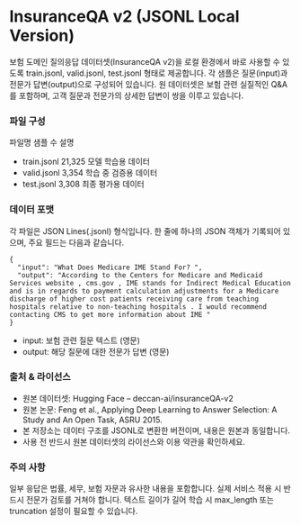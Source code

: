 # InsuranceQA v2 (JSONL Local Version)
보험 도메인 질의응답 데이터셋(InsuranceQA v2)을 로컬 환경에서 바로 사용할 수 있도록 train.jsonl, valid.jsonl, test.jsonl 형태로 제공합니다. 각 샘플은 질문(input)과 전문가 답변(output)으로 구성되어 있습니다. 원 데이터셋은 보험 관련 실질적인 Q&A를 포함하며, 고객 질문과 전문가의 상세한 답변이 쌍을 이루고 있습니다.

### 파일 구성
파일명	샘플 수	설명
- train.jsonl	21,325	모델 학습용 데이터
- valid.jsonl	3,354	학습 중 검증용 데이터
- test.jsonl	3,308	최종 평가용 데이터

### 데이터 포맷
각 파일은 JSON Lines(.jsonl) 형식입니다. 한 줄에 하나의 JSON 객체가 기록되어 있으며, 주요 필드는 다음과 같습니다.

```
{
  "input": "What Does Medicare IME Stand For? ",
  "output": "According to the Centers for Medicare and Medicaid Services website , cms.gov , IME stands for Indirect Medical Education and is in regards to payment calculation adjustments for a Medicare discharge of higher cost patients receiving care from teaching hospitals relative to non-teaching hospitals . I would recommend contacting CMS to get more information about IME "
}
```
- input: 보험 관련 질문 텍스트 (영문)
- output: 해당 질문에 대한 전문가 답변 (영문)


### 출처 & 라이선스
- 원본 데이터셋: Hugging Face – deccan-ai/insuranceQA-v2
- 원본 논문: Feng et al., Applying Deep Learning to Answer Selection: A Study and An Open Task, ASRU 2015.
- 본 저장소는 데이터 구조를 JSONL로 변환한 버전이며, 내용은 원본과 동일합니다.
- 사용 전 반드시 원본 데이터셋의 라이선스와 이용 약관을 확인하세요.

### 주의 사항
일부 응답은 법률, 세무, 보험 자문과 유사한 내용을 포함합니다. 실제 서비스 적용 시 반드시 전문가 검토를 거쳐야 합니다.
텍스트 길이가 길어 학습 시 max_length 또는 truncation 설정이 필요할 수 있습니다.
